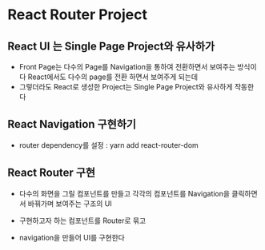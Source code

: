 # React Router Project

## React UI 는 Single Page Project와 유사하가
* Front Page는 다수의 Page를 Navigation을 통하여 전환하면서 보여주는 방식이다
React에서도 다수의 page를 전환 하면서 보여주게 되는데
* 그렇더라도 React로 생성한 Project는 Single Page Project와 유사하게 작동한다

## React Navigation 구현하기
* router dependency를 설정 : yarn add react-router-dom

## React Router 구현
* 다수의 화면을 그릴 컴포넌트를 만들고 각각의 컴포넌트를 Navigation을 클릭하면서
바꿔가며 보여주는 구조의 UI

* 구현하고자 하는 컴포넌트를 Router로 묶고
* navigation을 만들어 UI를 구현한다